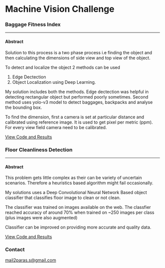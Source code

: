 # Machine Vision Challenge

### Baggage Fitness Index

---

#### Abstract

Solution to this process is a two phase process i.e finding the object and then calculating the dimensions of side view and top view of the object.

To detect and localize the object 2 methods can be used

1. Edge Dectection
2. Object Localization using Deep Learning.

My solution includes both the methods. Edge dectection was helpful in detecting rectangular object but performed poorly sometimes. Second method uses yolo-v3 model to detect baggages, backpacks and analyse the bounding box.

To find the dimension, first a camera is set at particular distance and calibrated using reference image. It is used to get pixel per metric (ppm). For every view field camera need to be calibrated.

[View Code and Results](https://github.com/Parassharmaa/machine-vision-challenge/tree/master/baggage-fitness-index)

### Floor Cleanliness Detection

---

#### Abstract

This problem gets little complex as their can be variety of uncertain scenarios. Therefore a heuristics based algorithm might fail occasionally.

My solutions uses a Deep Convolutional Neural Network Based object classifier that classifies floor image to clean or not clean.

The classifier was trained on images available on the web. The classfier reached accuracy of around 70% when trained on ~250 images per class (plus images were also augmented)

Classifier can be improved on providing more accurate and quality data.

[View Code and Results](https://github.com/Parassharmaa/machine-vision-challenge/tree/master/floor-cleanliness-detection)

### Contact

mail2paras.s@gmail.com
